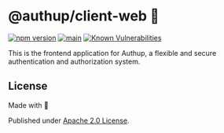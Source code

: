 # @authup/client-web 🎨

[![npm version](https://badge.fury.io/js/@authup%2Fclient-ui.svg)](https://badge.fury.io/js/@authup%2Fclient-ui)
[![main](https://github.com/authup/authup/actions/workflows/main.yml/badge.svg)](https://github.com/authup/authup/actions/workflows/main.yml)
[![Known Vulnerabilities](https://snyk.io/test/github/authup/authup/badge.svg)](https://snyk.io/test/github/authup/authup)


This is the frontend application for Authup, a flexible and secure authentication and authorization system.

## License

Made with 💚

Published under [Apache 2.0 License](./LICENSE).
